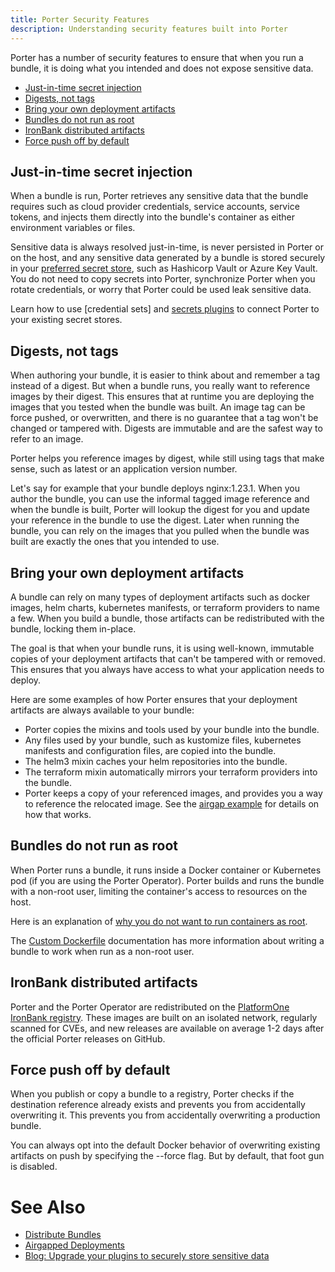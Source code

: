 ```yaml
---
title: Porter Security Features
description: Understanding security features built into Porter
---
```


Porter has a number of security features to ensure that when you run a bundle, it is doing what you intended and does not expose sensitive data.

* [Just-in-time secret injection](#just-in-time-secret-injection)
* [Digests, not tags](#digests-not-tags)
* [Bring your own deployment artifacts](#bring-your-own-deployment-artifacts)
* [Bundles do not run as root](#bundles-do-not-run-as-root)
* [IronBank distributed artifacts](#ironbank-distributed-artifacts)
* [Force push off by default](#force-push-off-by-default)

## Just-in-time secret injection

When a bundle is run, Porter retrieves any sensitive data that the bundle requires such as cloud provider credentials, service accounts, service tokens, and injects them directly into the bundle's container as either environment variables or files.

Sensitive data is always resolved just-in-time, is never persisted in Porter or on the host, and any sensitive data generated by a bundle is stored securely in your [preferred secret store](/plugins/types/#secrets), such as Hashicorp Vault or Azure Key Vault.
You do not need to copy secrets into Porter, synchronize Porter when you rotate credentials, or worry that Porter could be used leak sensitive data.

Learn how to use [credential sets] and [secrets plugins] to connect Porter to your existing secret stores.

## Digests, not tags

When authoring your bundle, it is easier to think about and remember a tag instead of a digest.
But when a bundle runs, you really want to reference images by their digest.
This ensures that at runtime you are deploying the images that you tested when the bundle was built.
An image tag can be force pushed, or overwritten, and there is no guarantee that a tag won't be changed or tampered with.
Digests are immutable and are the safest way to refer to an image.

Porter helps you reference images by digest, while still using tags that make sense, such as latest or an application version number.

Let's say for example that your bundle deploys nginx:1.23.1.
When you author the bundle, you can use the informal tagged image reference and when the bundle is built, Porter will lookup the digest for you and update your reference in the bundle to use the digest.
Later when running the bundle, you can rely on the images that you pulled when the bundle was built are exactly the ones that you intended to use.

## Bring your own deployment artifacts

A bundle can rely on many types of deployment artifacts such as docker images, helm charts, kubernetes manifests, or terraform providers to name a few.
When you build a bundle, those artifacts can be redistributed with the bundle, locking them in-place.

The goal is that when your bundle runs, it is using well-known, immutable copies of your deployment artifacts that can't be tampered with or removed.
This ensures that you always have access to what your application needs to deploy.

Here are some examples of how Porter ensures that your deployment artifacts are always available to your bundle:

* Porter copies the mixins and tools used by your bundle into the bundle.
* Any files used by your bundle, such as kustomize files, kubernetes manifests and configuration files, are copied into the bundle.
* The helm3 mixin caches your helm repositories into the bundle.
* The terraform mixin automatically mirrors your terraform providers into the bundle.
* Porter keeps a copy of your referenced images, and provides you a way to reference the relocated image. See the [airgap example](/examples/airgap/) for details on how that works.

## Bundles do not run as root

When Porter runs a bundle, it runs inside a Docker container or Kubernetes pod (if you are using the Porter Operator).
Porter builds and runs the bundle with a non-root user, limiting the container's access to resources on the host.

Here is an explanation of [why you do not want to run containers as root](https://medium.com/@mccode/processes-in-containers-should-not-run-as-root-2feae3f0df3b).

The [Custom Dockerfile](/bundle/custom-dockerfile/) documentation has more information about writing a bundle to work when run as a non-root user.

## IronBank distributed artifacts

Porter and the Porter Operator are redistributed on the [PlatformOne IronBank registry](https://p1.dso.mil/products/iron-bank).
These images are built on an isolated network, regularly scanned for CVEs, and new releases are available on average 1-2 days after the official Porter releases on GitHub.

## Force push off by default

When you publish or copy a bundle to a registry, Porter checks if the destination reference already exists and prevents you from accidentally overwriting it.
This prevents you from accidentally overwriting a production bundle.

You can always opt into the default Docker behavior of overwriting existing artifacts on push by specifying the \--force flag.
But by default, that foot gun is disabled.

# See Also

* [Distribute Bundles](/distribute-bundles/)
* [Airgapped Deployments](/administrators/airgap/)
* [Blog: Upgrade your plugins to securely store sensitive data](/blog/persist-sensitive-data-safely/)

[crednetial sets]: /credentials/#credential-sets
[secrets plugins]: /plugins/types/#secrets
